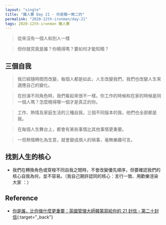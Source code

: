 ```yaml
---
layout: "single"
title: "鐵人賽 Day 21 - 你是獨一無二的"
permalink: "2020-12th-ironman/day-21"
tags: 2020-12th-ironman 鐵人賽
---
```


> 從來沒有一個人和別人一樣

> 但你就究竟是誰？你曉得嗎？要如何才能知曉？

## 三個自我

> 我已經隨時間而改變，每個人都是如此，人生改變我們，我們也改變人生來適應自己的變化。

> 在扮演不同角色時，我們看起來很不一樣。你工作的時候和在家的時候是同一個人嗎？怎麼曉得哪一個才是真正的你。

> 工作、熱情及家庭生活的三種自我，三個不同版本的我，他們也全部都是我。

> 在每個人生舞台上，都會有某些事情比其他事情更重要。

> 一但熱情轉化為生意，就會變成煩人的瑣事，毫無樂趣可言。

## 找到人生的核心

- 我們在轉換角色或穿梭不同自我之間時，不會改變優先順序，但要確認我們的核心自我為何，並不容易。（我自己期許認同的核心：言行一致、用歡樂渲染大家 ：）

## Reference

- [你是誰，比你做什麼更重要：英國管理大師韓第寫給你的 21 封信 - 第二十封信](https://www.books.com.tw/products/0010862692){:target="\_back"}
